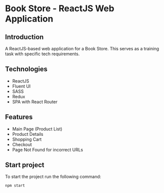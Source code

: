 # Book Store - ReactJS Web Application

## Introduction

A ReactJS-based web application for a Book Store. This serves as a training task with specific tech requirements.

## Technologies

- ReactJS
- Fluent UI
- SASS
- Redux
- SPA with React Router

## Features

- Main Page (Product List)
- Product Details
- Shopping Cart
- Checkout
- Page Not Found for incorrect URLs

## Start project

To start the project run the following command:
```bash
npm start